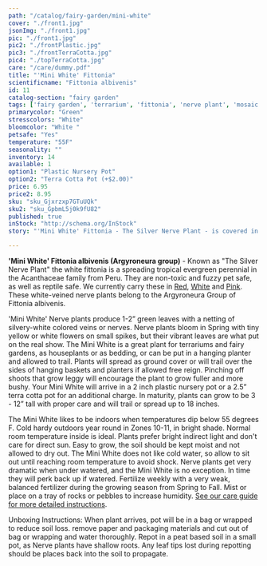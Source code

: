 ```yaml
---
path: "/catalog/fairy-garden/mini-white"
cover: "./front1.jpg"
jsonImg: "./front1.jpg"
pic: "./front1.jpg"
pic2: "./frontPlastic.jpg"
pic3: "./frontTerraCotta.jpg"
pic4: "./topTerraCotta.jpg"
care: "/care/dummy.pdf"
title: "'Mini White' Fittonia"
scientificname: "Fittonia albivenis"
id: 11 
catalog-section: "fairy garden"
tags: ['fairy garden', 'terrarium', 'fittonia', 'nerve plant', 'mosaic plant']
primarycolor: "Green"
stresscolors: "White"
bloomcolor: "White "
petsafe: "Yes"
temperature: "55F"
seasonality: ""
inventory: 14
available: 1
option1: "Plastic Nursery Pot"
option2: "Terra Cotta Pot (+$2.00)"
price: 6.95
price2: 8.95
sku: "sku_Gjxrzxp7GTuUQk"
sku2: "sku_GpbmL5j0k9fU82"
published: true
inStock: "http://schema.org/InStock"
story: "'Mini White' Fittonia - The Silver Nerve Plant - is covered in beautiful white colored veins over green leaves."

---
```

<strong>'Mini White' Fittonia albivenis (Argyroneura group)</strong> - Known as "The Silver Nerve Plant" the white fittonia is a spreading tropical evergreen perennial in the Acanthaceae family from Peru. They are non-toxic and fuzzy pet safe, as well as reptile safe. We currently carry these in [Red](/catalog/fairy-garden/mini-red), [White](/catalog/fairy-garden/mini-white) and [Pink](/catalog/fairy-garden/mini-pink). These white-veined nerve plants belong to the Argyroneura Group of Fittonia albivenis. 

'Mini White' Nerve plants produce 1-2” green leaves with a netting of silvery-white colored veins or nerves. Nerve plants bloom in Spring with tiny yellow or white flowers on small spikes, but their vibrant leaves are what put on the real show. The Mini White is a great plant for terrariums and fairy gardens, as houseplants or as bedding, or can be put in a hanging planter and allowed to trail. Plants will spread as ground cover or will trail over the sides of hanging baskets and planters if allowed free reign. Pinching off shoots that grow leggy will encourage the plant to grow fuller and more bushy. Your Mini White will arrive in a 2 inch plastic nursery pot or a 2.5” terra cotta pot for an additional charge. In maturity, plants can grow to be 3 - 12” tall with proper care and will trail or spread up to 18 inches.

The Mini White likes to be indoors when temperatures dip below 55 degrees F. Cold hardy outdoors year round in Zones 10-11, in bright shade. Normal room temperature inside is ideal. Plants prefer bright indirect light and don't care for direct sun. Easy to grow, the soil should be kept moist and not allowed to dry out. The Mini White does not like cold water, so allow to sit out until reaching room temperature to avoid shock. Nerve plants get very dramatic when under watered, and the Mini White is no exception. In time they will perk back up if watered. Fertilize weekly with a very weak, balanced fertilizer during the growing season from Spring to Fall. Mist or place on a tray of rocks or pebbles to increase humidity.  [See our care guide for more detailed instructions](/care/fittonia/).

Unboxing Instructions: When plant arrives, pot will be in a bag or wrapped to reduce soil loss. remove paper and packaging materials and cut out of bag or wrapping and water thoroughly. Repot in a peat based soil in a small pot, as Nerve plants have shallow roots. Any leaf tips lost during repotting should be places back into the soil to propagate. 
